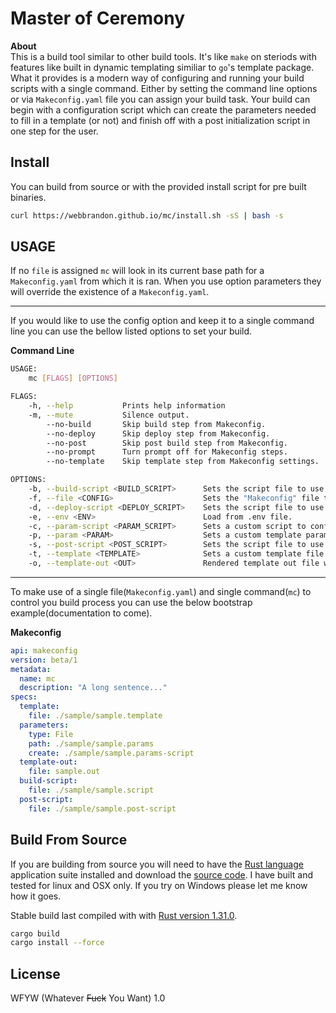 # Master of Ceremony

**About**   
This is a build tool similar to other build tools.  It's like `make` on steriods with features like built in dynamic templating similiar to `go`'s template package.  What it provides is a modern way of configuring and running your build scripts with a single command.  Either by setting the command line options or via `Makeconfig.yaml` file you can assign your build task.  Your build can begin with a configuration script which can create the parameters needed to fill in a template (or not) and finish off with a post initialization script in one step for the user.

## Install
You can build from source or with the provided install script for pre built binaries.
```bash
curl https://webbrandon.github.io/mc/install.sh -sS | bash -s
```

## USAGE

If no `file` is assigned `mc` will look in its current base path for a `Makeconfig.yaml` from which it is ran.  When you use option parameters they will override the existence of a `Makeconfig.yaml`.  

---

If you would like to use the config option and keep it to a single command line you can use the bellow listed options to set your build.

**Command Line**   
```bash
USAGE:
    mc [FLAGS] [OPTIONS]

FLAGS:
    -h, --help           Prints help information
    -m, --mute           Silence output.
        --no-build       Skip build step from Makeconfig.
        --no-deploy      Skip deploy step from Makeconfig.
        --no-post        Skip post build step from Makeconfig.
        --no-prompt      Turn prompt off for Makeconfig steps.
        --no-template    Skip template step from Makeconfig settings.

OPTIONS:
    -b, --build-script <BUILD_SCRIPT>      Sets the script file to use for setting building software.
    -f, --file <CONFIG>                    Sets the "Makeconfig" file to use.
    -d, --deploy-script <DEPLOY_SCRIPT>    Sets the script file to use after _build script_.
    -e, --env <ENV>                        Load from .env file.
    -c, --param-script <PARAM_SCRIPT>      Sets a custom script to configure parameters file at render time.
    -p, --param <PARAM>                    Sets a custom template parameters file.
    -s, --post-script <POST_SCRIPT>        Sets the script file to use after configuring template.
    -t, --template <TEMPLATE>              Sets a custom template file
    -o, --template-out <OUT>               Rendered template out file write location.
```
---    
To make use of a single file(`Makeconfig.yaml`) and single command(`mc`) to control you build process you can use the below bootstrap example(documentation to come).  
    
**Makeconfig**   
```YAML
api: makeconfig
version: beta/1
metadata:
  name: mc
  description: "A long sentence..."
specs:
  template:
    file: ./sample/sample.template
  parameters:
    type: File
    path: ./sample/sample.params
    create: ./sample/sample.params-script
  template-out:
    file: sample.out
  build-script:
    file: ./sample/sample.script
  post-script:
    file: ./sample/sample.post-script
```

## Build From Source
If you are building from source you will need to have the [Rust language ](https://rustup.rs/) application suite installed and download the [source code](https://webbrandon.github.io/mc).  I have built and tested for linux and OSX only.  If you try on Windows please let me know how it goes.

Stable build last compiled with with [Rust version 1.31.0](https://rustup.rs/).

```bash
cargo build
cargo install --force
```

## License  
WFYW (Whatever <s>Fuck</s> You Want) 1.0
